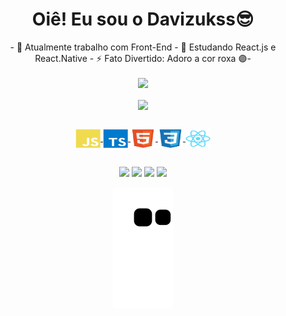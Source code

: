 <div align="center">
<h1>Oiê! Eu sou o Davizukss😎</h1>
- 🔭 Atualmente trabalho com Front-End
- 🌱 Estudando React.js e React.Native
- ⚡ Fato Divertido: Adoro a cor roxa 🟣-
</div><br>

<div align="center">
  <a href="https://github.com/davizukss">
  <img height="180em" src="https://github-readme-stats.vercel.app/api?username=davizukss&show_icons=true&theme=midnight-purple&include_all_commits=true&count_private=true"/>
  <p ><img align="center" height="100px" src="https://github-readme-stats.vercel.app/api/top-langs?username=davizukss&show_icons=true&locale=en&layout=compact&theme=midnight-purple"/>
  
<div style="display: inline_block"><br>
  <img align="center" height="30" width="40" src="https://raw.githubusercontent.com/devicons/devicon/master/icons/javascript/javascript-plain.svg">
  <img align="center" height="30" width="40" src="https://raw.githubusercontent.com/devicons/devicon/master/icons/typescript/typescript-plain.svg">
  <img align="center" height="30" width="40" src="https://raw.githubusercontent.com/devicons/devicon/master/icons/html5/html5-original.svg">
  <img align="center" height="30" width="40" src="https://raw.githubusercontent.com/devicons/devicon/master/icons/css3/css3-original.svg">
  <img align="center" height="30" width="40" src="https://raw.githubusercontent.com/devicons/devicon/master/icons/react/react-original.svg">
</div>

  ##
 
<div> 
  <a href="https://instagram.com/davizuks" target="_blank"><img src="https://img.shields.io/badge/-Instagram-%23E4405F?style=for-the-badge&logo=instagram&logoColor=white" target="_blank"></a>
 	<a href="https://www.twitch.tv/davizuks" target="_blank"><img src="https://img.shields.io/badge/Twitch-9146FF?style=for-the-badge&logo=twitch&logoColor=white" target="_blank"></a> 
  <a href = "mailto:davivarelladev@gmail.com"><img src="https://img.shields.io/badge/-Gmail-%23333?style=for-the-badge&logo=gmail&logoColor=white" target="_blank"></a>
  <a href="https://www.linkedin.com/in/davivarella/" target="_blank"><img src="https://img.shields.io/badge/-LinkedIn-%230077B5?style=for-the-badge&logo=linkedin&logoColor=white" target="_blank"></a> 
 
  ![Snake animation](https://github.com/Davizukss/Davizukss/blob/output/github-contribution-grid-snake.svg)
 
</div>
